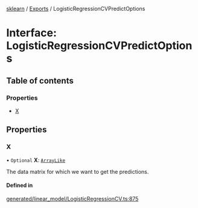 [sklearn](../readme.md) / [Exports](../modules.md) / LogisticRegressionCVPredictOptions

# Interface: LogisticRegressionCVPredictOptions

## Table of contents

### Properties

- [X](LogisticRegressionCVPredictOptions.md#x)

## Properties

### X

• `Optional` **X**: [`ArrayLike`](../modules.md#arraylike)

The data matrix for which we want to get the predictions.

#### Defined in

[generated/linear_model/LogisticRegressionCV.ts:875](https://github.com/transitive-bullshit/scikit-learn-ts/blob/367336a/packages/sklearn/src/generated/linear_model/LogisticRegressionCV.ts#L875)
